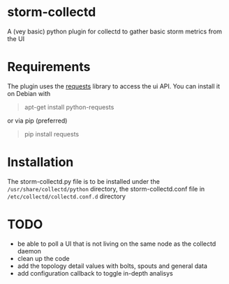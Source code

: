 # storm-collectd

A (vey basic) python plugin for collectd to gather basic storm metrics from the UI

Requirements
============

The plugin uses the [requests](http://docs.python-requests.org/en/latest/) library to access the
ui API. You can install it on Debian with

> apt-get install python-requests

or via pip (preferred) 

> pip install requests

Installation
============

The storm-collectd.py file is to be installed under the `/usr/share/collectd/python` directory,
the storm-collectd.conf file in `/etc/collectd/collectd.conf.d` directory

TODO
====

- be able to poll a UI that is not living on the same node as the collectd daemon
- clean up the code
- add the topology detail values with bolts, spouts and general data
- add configuration callback to toggle in-depth analisys
